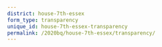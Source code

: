 ```yaml
---
district: house-7th-essex
form_type: transparency
unique_id: house-7th-essex-transparency
permalink: /2020bq/house-7th-essex/transparency/
---
```

